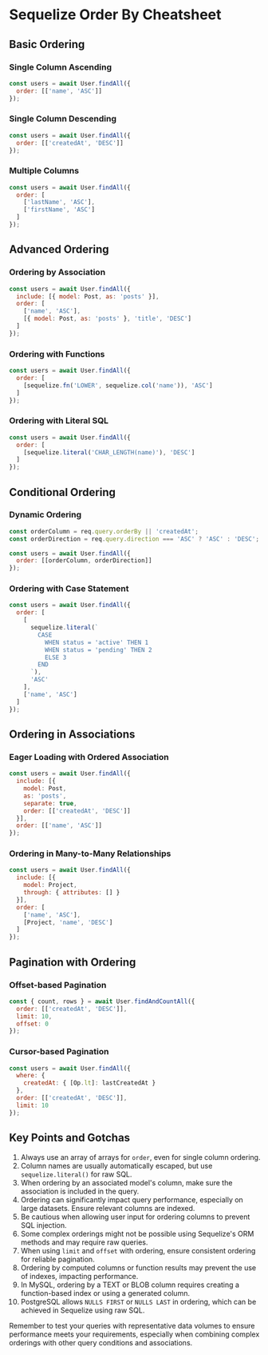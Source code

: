 
# Sequelize Order By Cheatsheet

## Basic Ordering

### Single Column Ascending
```javascript
const users = await User.findAll({
  order: [['name', 'ASC']]
});
```

### Single Column Descending
```javascript
const users = await User.findAll({
  order: [['createdAt', 'DESC']]
});
```

### Multiple Columns
```javascript
const users = await User.findAll({
  order: [
    ['lastName', 'ASC'],
    ['firstName', 'ASC']
  ]
});
```

## Advanced Ordering

### Ordering by Association
```javascript
const users = await User.findAll({
  include: [{ model: Post, as: 'posts' }],
  order: [
    ['name', 'ASC'],
    [{ model: Post, as: 'posts' }, 'title', 'DESC']
  ]
});
```

### Ordering with Functions
```javascript
const users = await User.findAll({
  order: [
    [sequelize.fn('LOWER', sequelize.col('name')), 'ASC']
  ]
});
```

### Ordering with Literal SQL
```javascript
const users = await User.findAll({
  order: [
    [sequelize.literal('CHAR_LENGTH(name)'), 'DESC']
  ]
});
```

## Conditional Ordering

### Dynamic Ordering
```javascript
const orderColumn = req.query.orderBy || 'createdAt';
const orderDirection = req.query.direction === 'ASC' ? 'ASC' : 'DESC';

const users = await User.findAll({
  order: [[orderColumn, orderDirection]]
});
```

### Ordering with Case Statement
```javascript
const users = await User.findAll({
  order: [
    [
      sequelize.literal(`
        CASE
          WHEN status = 'active' THEN 1
          WHEN status = 'pending' THEN 2
          ELSE 3
        END
      `),
      'ASC'
    ],
    ['name', 'ASC']
  ]
});
```

## Ordering in Associations

### Eager Loading with Ordered Association
```javascript
const users = await User.findAll({
  include: [{
    model: Post,
    as: 'posts',
    separate: true,
    order: [['createdAt', 'DESC']]
  }],
  order: [['name', 'ASC']]
});
```

### Ordering in Many-to-Many Relationships
```javascript
const users = await User.findAll({
  include: [{
    model: Project,
    through: { attributes: [] }
  }],
  order: [
    ['name', 'ASC'],
    [Project, 'name', 'DESC']
  ]
});
```

## Pagination with Ordering

### Offset-based Pagination
```javascript
const { count, rows } = await User.findAndCountAll({
  order: [['createdAt', 'DESC']],
  limit: 10,
  offset: 0
});
```

### Cursor-based Pagination
```javascript
const users = await User.findAll({
  where: {
    createdAt: { [Op.lt]: lastCreatedAt }
  },
  order: [['createdAt', 'DESC']],
  limit: 10
});
```

## Key Points and Gotchas

1. Always use an array of arrays for `order`, even for single column ordering.
2. Column names are usually automatically escaped, but use `sequelize.literal()` for raw SQL.
3. When ordering by an associated model's column, make sure the association is included in the query.
4. Ordering can significantly impact query performance, especially on large datasets. Ensure relevant columns are indexed.
5. Be cautious when allowing user input for ordering columns to prevent SQL injection.
6. Some complex orderings might not be possible using Sequelize's ORM methods and may require raw queries.
7. When using `limit` and `offset` with ordering, ensure consistent ordering for reliable pagination.
8. Ordering by computed columns or function results may prevent the use of indexes, impacting performance.
9. In MySQL, ordering by a TEXT or BLOB column requires creating a function-based index or using a generated column.
10. PostgreSQL allows `NULLS FIRST` or `NULLS LAST` in ordering, which can be achieved in Sequelize using raw SQL.

Remember to test your queries with representative data volumes to ensure performance meets your requirements, especially when combining complex orderings with other query conditions and associations.